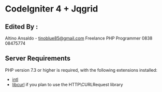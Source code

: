 # CodeIgniter 4 + Jqgrid

## Edited By : 
   Altino Ansaldo - tinoblue85@gmail.com
   Freelance PHP Programmer 0838 08475774



## Server Requirements

PHP version 7.3 or higher is required, with the following extensions installed:

- [intl](http://php.net/manual/en/intl.requirements.php)
- [libcurl](http://php.net/manual/en/curl.requirements.php) if you plan to use the HTTP\CURLRequest library

